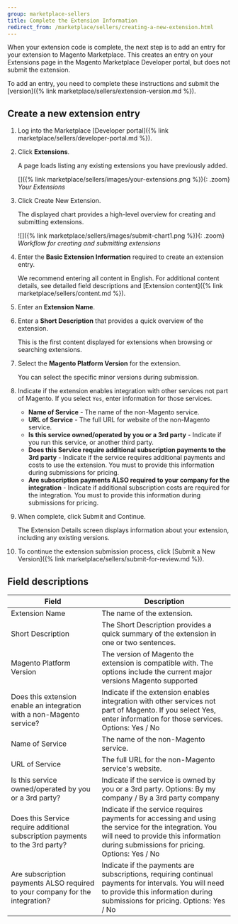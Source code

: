 ```yaml
---
group: marketplace-sellers
title: Complete the Extension Information
redirect_from: /marketplace/sellers/creating-a-new-extension.html
---
```


When your extension code is complete, the next step is to add an entry for your extension to Magento Marketplace. This creates an entry on your Extensions page in the Magento Marketplace Developer portal, but does not submit the extension.

To add an entry, you need to complete these instructions and submit the [version]({% link marketplace/sellers/extension-version.md %}).

## Create a new extension entry

1. Log into the Marketplace [Developer portal]({% link marketplace/sellers/developer-portal.md %}).

1. Click **Extensions**.

   A page loads listing any existing extensions you have previously added.

   []({% link marketplace/sellers/images/your-extensions.png %}){: .zoom}
    _Your Extensions_

1. Click <span class="btn">Create New Extension</span>.

   The displayed chart provides a high-level overview for creating and submitting extensions.

   ![]({% link marketplace/sellers/images/submit-chart1.png %}){: .zoom}
   _Workflow for creating and submitting extensions_

1. Enter the **Basic Extension Information** required to create an extension entry.

   We recommend entering all content in English. For additional content details, see detailed field descriptions and [Extension content]({% link marketplace/sellers/content.md %}).

1. Enter an **Extension Name**.

1. Enter a **Short Description** that provides a quick overview of the extension.

   This is the first content displayed for extensions when browsing or searching extensions.

1. Select the **Magento Platform Version** for the extension.

   You can select the specific minor versions during submission.

1. Indicate if the extension enables integration with other services not part of Magento. If you select `Yes`, enter information for those services.

   -  **Name of Service** - The name of the non-Magento service.
   -  **URL of Service** - The full URL for website of the non-Magento service.
   -  **Is this service owned/operated by you or a 3rd party** - Indicate if you run this service, or another third party.
   -  **Does this Service require additional subscription payments to the 3rd party** - Indicate if the service requires additional payments and costs to use the extension. You must to provide this information during submissions for pricing.
   -  **Are subscription payments ALSO required to your company for the integration** - Indicate if additional subscription costs are required for the integration. You must to provide this information during submissions for pricing.

1. When complete, click <span class="btn">Submit and Continue</span>.

   The Extension Details screen displays information about your extension, including any existing versions.

1. To continue the extension submission process, click <span class="btn">[Submit a New Version]({% link marketplace/sellers/submit-for-review.md %})</span>.

## Field descriptions

|Field|Description|
|--- |--- |
|Extension Name|The name of the extension.|
|Short Description|The Short Description provides a quick summary of the extension in one or two sentences.|
|Magento Platform Version|The version of Magento the extension is compatible with. The options include the current major versions Magento supported|
|Does this extension enable an integration with a non-Magento service?|Indicate if the extension enables integration with other services not part of Magento. If you select Yes, enter information for those services. Options: Yes / No|
|Name of Service|The name of the non-Magento service.|
|URL of Service|The full URL for the non-Magento service's website.|
|Is this service owned/operated by you or a 3rd party?|Indicate if the service is owned by you or a 3rd party. Options: By my company / By a 3rd party company|
|Does this Service require additional subscription payments to the 3rd party?|Indicate if the service requires payments for accessing and using the service for the integration. You will need to provide this information during submissions for pricing. Options: Yes / No|
|Are subscription payments ALSO required to your company for the integration?|Indicate if the payments are subscriptions, requiring continual payments for intervals. You will need to provide this information during submissions for pricing. Options: Yes / No|
